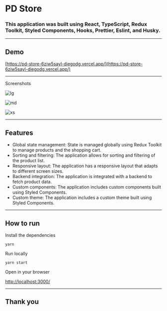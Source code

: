 # PD Store

### This application was built using React, TypeScript, Redux Toolkit, Styled Components, Hooks, Prettier, Eslint, and Husky.

---

## Demo

[https://pd-store-6ziw5sayl-diegodg.vercel.app/](https://pd-store-6ziw5sayl-diegodg.vercel.app/)

---

Screenshots

![lg](https://drive.google.com/uc?export=view&id=1NuknmYKF7BbJQahNh_CjzI4iskIfxFlC)

![md](https://drive.google.com/uc?export=view&id=1HupJI4HaQCS6OEqpkNdbJc3N2ssoDfZj)

![xs](https://drive.google.com/uc?export=view&id=1RAqwFdkKt6HDmYAsfahvrQrjpErHRD-Z)

---

## Features

- Global state management: State is managed globally using Redux Toolkit to manage products and the shopping cart.
- Sorting and filtering: The application allows for sorting and filtering of the product list.
- Responsive layout: The application has a responsive layout that adapts to different screen sizes.
- Backend integration: The application is integrated with a backend to fetch product data.
- Custom components: The application includes custom components built using Styled Components.
- Custom theme: The application includes a custom theme built using Styled Components.

---

## How to run

Install the dependencies

`yarn`

Run locally

`yarn start`

Open in your browser

[http://localhost:3000/](http://localhost:3000/)

---

## Thank you
